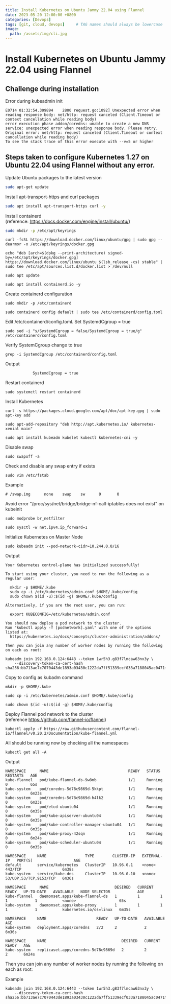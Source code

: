 ```yaml
---
title: Install Kubernetes on Ubuntu Jammy 22.04 using Flannel
date: 2023-05-20 12:00:00 +0800
categories: [Devops]
tags: [git, cloud, devops]     # TAG names should always be lowercase
image:
  path: /assets/img/cli.jpg
---
```

# Install Kubernetes on Ubuntu Jammy 22.04 using Flannel

## Challenge during installation

Error during kubeadmin init

```
E0714 01:32:54.309894    2800 request.go:1092] Unexpected error when reading response body: net/http: request canceled (Client.Timeout or context cancellation while reading body)
error execution phase addon/coredns: unable to create a new DNS service: unexpected error when reading response body. Please retry. Original error: net/http: request canceled (Client.Timeout or context cancellation while reading body)
To see the stack trace of this error execute with --v=5 or higher
```


## Steps taken to configure Kubernetes 1.27 on Ubuntu 22.04 using Flannel without any error.

Update Ubuntu packages to the latest version

```bash
sudo apt-get update
```

Install apt-transport-https and curl packages

```bash
sudo apt install apt-transport-https curl -y
```

Install containerd (reference: https://docs.docker.com/engine/install/ubuntu/)

```bash
sudo mkdir -p /etc/apt/keyrings
```

```shell
curl -fsSL https://download.docker.com/linux/ubuntu/gpg | sudo gpg --dearmor -o /etc/apt/keyrings/docker.gpg
```

```shell
echo "deb [arch=$(dpkg --print-architecture) signed-by=/etc/apt/keyrings/docker.gpg] https://download.docker.com/linux/ubuntu $(lsb_release -cs) stable" | sudo tee /etc/apt/sources.list.d/docker.list > /dev/null
```

```shell
sudo apt update
```

```shell
sudo apt install containerd.io -y
```

Create containerd configuration

```shell
sudo mkdir -p /etc/containerd
```

```shell
sudo containerd config default | sudo tee /etc/containerd/config.toml
```

Edit /etc/containerd/config.toml. Set SystemdCgroup = true

```
sudo sed -i "s/SystemdCgroup = false/SystemdCgroup = true/g" /etc/containerd/config.toml
```

Verify SystemCgroup change to true

```shell
grep -i SystemdCgroup /etc/containerd/config.toml
```

Output


```shell
            SystemdCgroup = true
```
Restart containerd

```
sudo systemctl restart containerd
```

Install Kubernetes

```shell
curl -s https://packages.cloud.google.com/apt/doc/apt-key.gpg | sudo apt-key add
```

```shell
sudo apt-add-repository "deb http://apt.kubernetes.io/ kubernetes-xenial main"
```

```shell
sudo apt install kubeadm kubelet kubectl kubernetes-cni -y
```

Disable swap

```shell
sudo swapoff -a
```

Check and disable any swap entry if exists
<!-- sudo sed -i '/ swap / s/^\(.*\)$/#\1/g' /etc/fstab -->
```shell
sudo vim /etc/fstab
```

Example

```shell
# /swap.img      none    swap    sw      0       0
```

Avoid error "/proc/sys/net/bridge/bridge-nf-call-iptables does not exist" on kubeinit 

```shell
sudo modprobe br_netfilter
```

```shell
sudo sysctl -w net.ipv4.ip_forward=1
```

Initialize Kubernetes on Master Node

```shell
sudo kubeadm init --pod-network-cidr=10.244.0.0/16
```

Output

```shell
Your Kubernetes control-plane has initialized successfully!

To start using your cluster, you need to run the following as a regular user:

  mkdir -p $HOME/.kube
  sudo cp -i /etc/kubernetes/admin.conf $HOME/.kube/config
  sudo chown $(id -u):$(id -g) $HOME/.kube/config

Alternatively, if you are the root user, you can run:

  export KUBECONFIG=/etc/kubernetes/admin.conf

You should now deploy a pod network to the cluster.
Run "kubectl apply -f [podnetwork].yaml" with one of the options listed at:
  https://kubernetes.io/docs/concepts/cluster-administration/addons/

Then you can join any number of worker nodes by running the following on each as root:

kubeadm join 192.168.0.124:6443 --token 1wr5h3.g83f7lmcaw63nx3y \
	--discovery-token-ca-cert-hash sha256:bb713ae7c7070443de1893a03430c1222da7ff51339ecf033a7188045ac0471f
```

Copy to config as kubadm command

```shell
mkdir -p $HOME/.kube
```

```shell
sudo cp -i /etc/kubernetes/admin.conf $HOME/.kube/config
```

```shell
sudo chown $(id -u):$(id -g) $HOME/.kube/config
```

Deploy Flannel pod network to the cluster (reference https://github.com/flannel-io/flannel)

```shell
kubectl apply -f https://raw.githubusercontent.com/flannel-io/flannel/v0.20.2/Documentation/kube-flannel.yml
```



All should be running now by checking all the namespaces

```shell
kubectl get all -A
```

Output

```shell
NAMESPACE      NAME                                   READY   STATUS    RESTARTS   AGE
kube-flannel   pod/kube-flannel-ds-9w8nb              1/1     Running   0          65s
kube-system    pod/coredns-5d78c9869d-5kkpt           1/1     Running   0          6m23s
kube-system    pod/coredns-5d78c9869d-h4lk2           1/1     Running   0          6m23s
kube-system    pod/etcd-ubuntu04                      1/1     Running   0          6m35s
kube-system    pod/kube-apiserver-ubuntu04            1/1     Running   0          6m35s
kube-system    pod/kube-controller-manager-ubuntu04   1/1     Running   0          6m35s
kube-system    pod/kube-proxy-42sqn                   1/1     Running   0          6m24s
kube-system    pod/kube-scheduler-ubuntu04            1/1     Running   0          6m35s

NAMESPACE     NAME                 TYPE        CLUSTER-IP   EXTERNAL-IP   PORT(S)                  AGE
default       service/kubernetes   ClusterIP   10.96.0.1    <none>        443/TCP                  6m38s
kube-system   service/kube-dns     ClusterIP   10.96.0.10   <none>        53/UDP,53/TCP,9153/TCP   6m36s

NAMESPACE      NAME                             DESIRED   CURRENT   READY   UP-TO-DATE   AVAILABLE   NODE SELECTOR            AGE
kube-flannel   daemonset.apps/kube-flannel-ds   1         1         1       1            1           <none>                   65s
kube-system    daemonset.apps/kube-proxy        1         1         1       1            1           kubernetes.io/os=linux   6m35s

NAMESPACE     NAME                      READY   UP-TO-DATE   AVAILABLE   AGE
kube-system   deployment.apps/coredns   2/2     2            2           6m36s

NAMESPACE     NAME                                 DESIRED   CURRENT   READY   AGE
kube-system   replicaset.apps/coredns-5d78c9869d   2         2         2       6m24s
```

Then you can join any number of worker nodes by running the following on each as root:

Example

```shell
kubeadm join 192.168.0.124:6443 --token 1wr5h3.g83f7lmcaw63nx3y \
	--discovery-token-ca-cert-hash sha256:bb713ae7c7070443de1893a03430c1222da7ff51339ecf033a7188045ac0471f
```